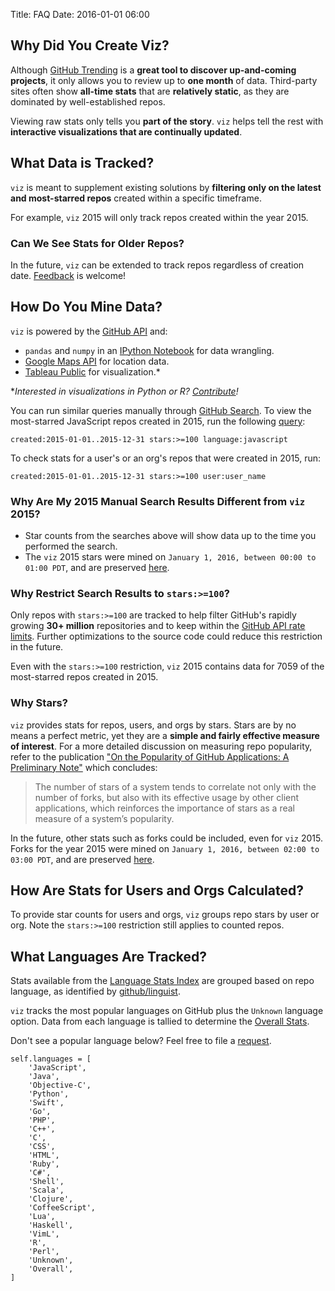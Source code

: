 Title: FAQ
Date: 2016-01-01 06:00

## Why Did You Create Viz?

Although [GitHub Trending](https://github.com/trending) is a **great tool to discover up-and-coming projects**, it only allows you to review up to **one month** of data.  Third-party sites often show **all-time stats** that are **relatively static**, as they are dominated by well-established repos.

Viewing raw stats only tells you **part of the story**.  `viz` helps tell the rest with **interactive visualizations that are continually updated**.

## What Data is Tracked?

`viz` is meant to supplement existing solutions by **filtering only on the latest and most-starred repos** created within a specific timeframe.

For example, `viz` 2015 will only track repos created within the year 2015.

### Can We See Stats for Older Repos?

In the future, `viz` can be extended to track repos regardless of creation date.  [Feedback](https://github.com/donnemartin/gh-stats/issues) is welcome!

## How Do You Mine Data?

`viz` is powered by the [GitHub API](https://developer.github.com/v3/) and:

* `pandas` and `numpy` in an [IPython Notebook]() for data wrangling.
* [Google Maps API]() for location data.
* [Tableau Public]() for visualization.*

**Interested in visualizations in Python or R?  [Contribute]()!*

You can run similar queries manually through [GitHub Search](https://github.com/search).  To view the most-starred JavaScript repos created in 2015, run the following [query](https://github.com/search?utf8=%E2%9C%93&q=created%3A2015-01-01..2015-12-31+stars%3A%3E%3D100+language%3Ajavascript&type=Repositories&ref=searchresults):

    created:2015-01-01..2015-12-31 stars:>=100 language:javascript

To check stats for a user's or an org's repos that were created in 2015, run:

    created:2015-01-01..2015-12-31 stars:>=100 user:user_name

### Why Are My 2015 Manual Search Results Different from `viz` 2015?

* Star counts from the searches above will show data up to the time you performed the search.
* The `viz` 2015 stars were mined on `January 1, 2016, between 00:00 to 01:00 PDT`, and are preserved [here](https://github.com/donnemartin/viz/tree/master/language_stats/2015_frozen).

### Why Restrict Search Results to `stars:>=100`?

Only repos with `stars:>=100` are tracked to help filter GitHub's rapidly growing **30+ million** repositories and to keep within the [GitHub API rate limits](https://developer.github.com/v3/rate_limit/).  Further optimizations to the source code could reduce this restriction in the future.

Even with the `stars:>=100` restriction, `viz` 2015 contains data for 7059 of the most-starred repos created in 2015.

### Why Stars?

`viz` provides stats for repos, users, and orgs by stars.  Stars are by no means a perfect metric, yet they are a **simple and fairly effective measure of interest**.  For a more detailed discussion on measuring repo popularity, refer to the publication ["On the Popularity of GitHub Applications:
A Preliminary Note"](https://github.com/donnemartin/viz/blob/master/assets/gh-stats.pdf) which concludes:

>The number of stars of a system tends to correlate not only with the number of forks, but
also with its effective usage by other client applications, which reinforces the importance
of stars as a real measure of a system’s popularity.

In the future, other stats such as forks could be included, even for `viz` 2015.  Forks for the year 2015 were mined on `January 1, 2016, between 02:00 to 03:00 PDT`, and are preserved [here](https://github.com/donnemartin/viz/tree/master/language_stats/2015_with_forks).

## How Are Stats for Users and Orgs Calculated?

To provide star counts for users and orgs, `viz` groups repo stars by user or org.  Note the `stars:>=100` restriction still applies to counted repos.

## What Languages Are Tracked?

Stats available from the [Language Stats Index](#language-stats-index) are grouped based on repo language, as identified by [github/linguist](https://github.com/github/linguist).

`viz` tracks the most popular languages on GitHub plus the `Unknown` language option.  Data from each language is tallied to determine the [Overall Stats](#stats-index).

Don't see a popular language below?  Feel free to file a [request](https://github.com/donnemartin/viz/issues).

```
self.languages = [
    'JavaScript',
    'Java',
    'Objective-C',
    'Python',
    'Swift',
    'Go',
    'PHP',
    'C++',
    'C',
    'CSS',
    'HTML',
    'Ruby',
    'C#',
    'Shell',
    'Scala',
    'Clojure',
    'CoffeeScript',
    'Lua',
    'Haskell',
    'VimL',
    'R',
    'Perl',
    'Unknown',
    'Overall',
]
```
